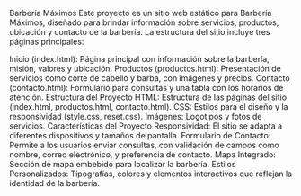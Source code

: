 Barbería Máximos
Este proyecto es un sitio web estático para Barbería Máximos, diseñado para brindar información sobre servicios, productos, ubicación y contacto de la barbería. La estructura del sitio incluye tres páginas principales:

Inicio (index.html): Página principal con información sobre la barbería, misión, valores y ubicación.
Productos (productos.html): Presentación de servicios como corte de cabello y barba, con imágenes y precios.
Contacto (contacto.html): Formulario para consultas y una tabla con los horarios de atención.
Estructura del Proyecto
HTML: Estructura de las páginas del sitio (index.html, productos.html, contacto.html).
CSS: Estilos para el diseño y la responsividad (style.css, reset.css).
Imágenes: Logotipos y fotos de servicios.
Características del Proyecto
Responsividad: El sitio se adapta a diferentes dispositivos y tamaños de pantalla.
Formulario de Contacto: Permite a los usuarios enviar consultas, con validación de campos como nombre, correo electrónico, y preferencia de contacto.
Mapa Integrado: Sección de mapa embebido para localizar la barbería.
Estilos Personalizados: Tipografías, colores y elementos interactivos que reflejan la identidad de la barbería.
